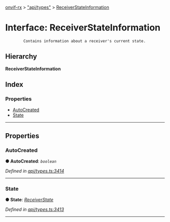 [onvif-rx](../README.md) > ["api/types"](../modules/_api_types_.md) > [ReceiverStateInformation](../interfaces/_api_types_.receiverstateinformation.md)

# Interface: ReceiverStateInformation

```
        Contains information about a receiver's current state.
```

## Hierarchy

**ReceiverStateInformation**

## Index

### Properties

* [AutoCreated](_api_types_.receiverstateinformation.md#autocreated)
* [State](_api_types_.receiverstateinformation.md#state)

---

## Properties

<a id="autocreated"></a>

###  AutoCreated

**● AutoCreated**: *`boolean`*

*Defined in [api/types.ts:3414](https://github.com/patrickmichalina/onvif-rx/blob/1596479/src/api/types.ts#L3414)*

___
<a id="state"></a>

###  State

**● State**: *[ReceiverState](../enums/_api_types_.receiverstate.md)*

*Defined in [api/types.ts:3413](https://github.com/patrickmichalina/onvif-rx/blob/1596479/src/api/types.ts#L3413)*

___

